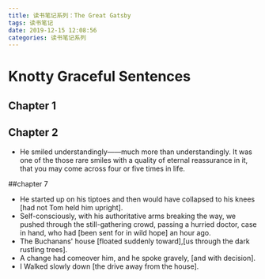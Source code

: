 ```yaml
---
title: 读书笔记系列：The Great Gatsby
tags: 读书笔记
date: 2019-12-15 12:08:56
categories: 读书笔记系列
---
```



# Knotty Graceful Sentences
## Chapter 1
## Chapter 2
* He smiled understandingly——much more than understandingly. It was
one of the those rare smiles with a quality of eternal reassurance in it,
that you may come across four or five times in life.

##chapter 7 
 
* He started up on his tiptoes and then would have collapsed to his knees [had not Tom held him upright].
* Self-consciously, with his authoritative arms breaking the way, we pushed through the still-gathering crowd,
passing a hurried doctor, case in hand, who had [been sent for in wild hope] an hour ago.
* The Buchanans' house [floated suddenly toward],[us through the dark rustling trees].
* A change had comeover him, and he spoke gravely, [and with decision].
* I Walked slowly down [the drive away from the house].
       